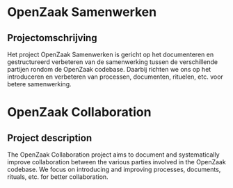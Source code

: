 # OpenZaak Samenwerken

## Projectomschrijving

Het project OpenZaak Samenwerken is gericht op het documenteren en gestructureerd verbeteren van de samenwerking tussen de verschillende partijen rondom de OpenZaak codebase. Daarbij richten we ons op het introduceren en verbeteren van processen, documenten, rituelen, etc. voor betere samenwerking.

# OpenZaak Collaboration

## Project description

The OpenZaak Collaboration project aims to document and systematically improve collaboration between the various parties involved in the OpenZaak codebase. We focus on introducing and improving processes, documents, rituals, etc. for better collaboration.
